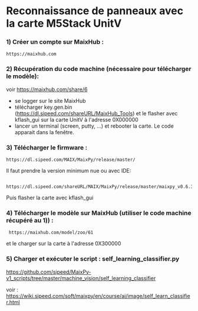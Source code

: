 # Reconnaissance de panneaux avec la carte M5Stack UnitV

### 1) Créer un compte sur MaixHub : 
    
    https://maixhub.com

### 2) Récupération du code machine (nécessaire pour télécharger le modèle):
   
   voir https://maixhub.com/share/6
   - se logger sur le site MaixHub
   - télécharger key.gen.bin (https://dl.sipeed.com/shareURL/MaixHub_Tools) et le flasher avec 
     kflash_gui sur la carte UnitV à l'adresse 0X000000
   - lancer un terminal (screen, putty, …) et rebooter la carte. Le code apparait dans la fenêtre.

### 3) Télécharger le firmware : 

    https://dl.sipeed.com/MAIX/MaixPy/release/master/
   
   Il faut prendre la version minimum nue  ou avec IDE:
   
      https://dl.sipeed.com/shareURL/MAIX/MaixPy/release/master/maixpy_v0.6.3_2_gd8901fd22
   
   Puis flasher la carte avec kflash_gui

### 4) Télécharger le modèle sur MaixHub (utiliser le code machine récupéré au 1)) :
     
     https://maixhub.com/model/zoo/61
   
   et le charger sur la carte à l'adresse 0X300000

### 5) Charger et exécuter le script : self_learning_classifier.py
   
   https://github.com/sipeed/MaixPy-v1_scripts/tree/master/machine_vision/self_learning_classifier


voir :
https://wiki.sipeed.com/soft/maixpy/en/course/ai/image/self_learn_classifier.html
  
      
